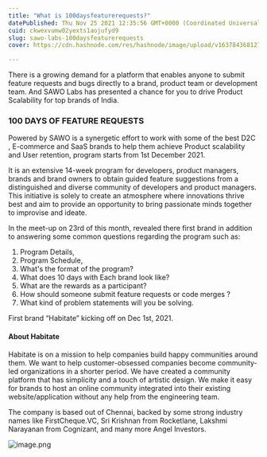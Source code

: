 ```yaml
---
title: "What is 100daysfeaturerequests?"
datePublished: Thu Nov 25 2021 12:35:56 GMT+0000 (Coordinated Universal Time)
cuid: ckwexvumw02yexts1aojufyd9
slug: sawo-labs-100daysfeaturerequests
cover: https://cdn.hashnode.com/res/hashnode/image/upload/v1637843681271/VG6Ciy2Rsw.jpeg

---
```


There is a growing demand for a platform that enables anyone to submit feature requests and bugs directly to a brand, product team or development team. And SAWO Labs has presented a chance for you to drive Product Scalability for top brands of India. 

### **100 DAYS OF FEATURE REQUESTS**
Powered by SAWO is a synergetic effort to work with some of the best D2C , E-commerce and SaaS brands to help them achieve Product scalability and User retention, program starts from 1st December 2021.

It is an extensive 14-week program for developers, product managers, brands and brand owners to obtain guided feature suggestions from a distinguished and diverse community of developers and product managers. This initiative is solely to create an atmosphere where innovations thrive best and aim to provide an opportunity to bring passionate minds together to improvise and ideate.

In the meet-up on 23rd of this month, revealed there first brand in addition to answering some common questions regarding the program such as:

1. Program Details,
2. Program Schedule,
3. What's the format of the program?
4. What does 10 days with Each brand look like?
5. What are the rewards as a participant?
6. How should someone submit feature requests or code merges ?
7. What kind of problem statements will you be solving.

First brand “Habitate” kicking off on Dec 1st, 2021. 

#### About Habitate
Habitate is on a mission to help companies build happy communities around them. We want to help customer-obsessed companies become community-led organizations in a shorter period. We have created a community platform that has simplicity and a touch of artistic design. We make it easy for brands to host an online community integrated into their existing website/application without any help from the engineering team. 
 
The company is based out of Chennai, backed by some strong industry names like FirstCheque.VC, Sri Krishnan from Rocketlane, Lakshmi Narayanan from Cognizant, and many more Angel Investors. 


![image.png](https://cdn.hashnode.com/res/hashnode/image/upload/v1637843609108/CgXN7A7zw.png)
